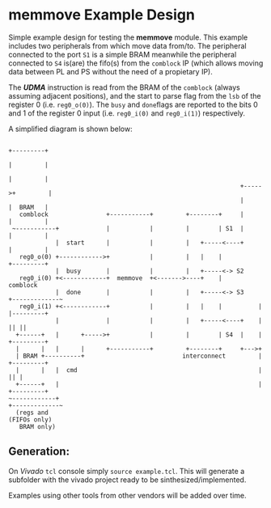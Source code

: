 # **memmove** Example Design

Simple example design for testing the **memmove** module.
This example includes two peripherals from which move data from/to. The peripheral connected to the port `S1` is a simple BRAM meanwhile the peripheral connected to `S4` is(are) the fifo(s) from the `comblock` IP (which allows moving data between PL and PS without the need of a propietary IP).

The **_UDMA_** instruction is read from the BRAM of the `comblock` (always assuming adjacent positions), and the start to parse flag from the `lsb` of the register 0 (i.e. `reg0_o(0)`). The `busy` and `done`flags are reported to the bits 0 and 1 of the register 0 input (i.e. `reg0_i(0)` and `reg0_i(1)`) respectively.

A simplified diagram is shown below:

``` 
                                                                       +---------+
                                                                       |         |
                                                                       |         |
                                                                +----->+         |
                                                                |      |  BRAM   |
   comblock                +-----------+         +--------+     |      |         |
 ~-----------+             |           |         |        | S1  |      |         |
             |  start      |           |         |   +-----<----+      |         |
   reg0_o(0) +------------>+           |         |   |    |            +---------+
             |  busy       |           |         |   +-----<-> S2
   reg0_i(0) +<------------+  memmove  +<------->----+    |          comblock
             |  done       |           |         |   +-----<-> S3    +-------------~
   reg0_i(1) +<------------+           |         |   |    |          | |---------+
             |             |           |         |   +-----<----+    | || ||
  +------+   |      +----->+           |         |        | S4  |    | +---------+
  |      |   |      |      +-----------+         +--------+     +--->+
  | BRAM +----------+                           interconnect         | +---------+
  |      |   |  cmd                                                  |        || |
  +------+   |                                                       | +---------+
~------------+                                                       +-------------~
  (regs and                                                          (FIFOs only)
   BRAM only)
```

## Generation:
On _Vivado_ `tcl` console simply `source example.tcl`.
This will generate a subfolder with the vivado project ready to be sinthesized/implemented.

Examples using other tools from other vendors will be added over time.